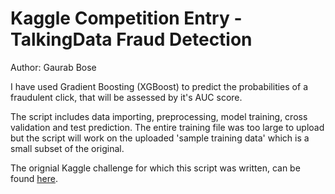 # Kaggle Competition Entry - TalkingData Fraud Detection

Author: Gaurab Bose

I have used Gradient Boosting (XGBoost) to predict the probabilities of a fraudulent click, that will be assessed by it's AUC score.

The script includes data importing, preprocessing, model training, cross validation and test prediction. The entire training file was too large to upload but the script will work on the uploaded 'sample training data' which is a small subset of the original.

The orignial Kaggle challenge for which this script was written, can be found [here](https://www.kaggle.com/c/talkingdata-adtracking-fraud-detection).

